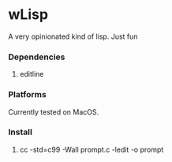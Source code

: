 # wLisp
A very opinionated kind of lisp. Just fun

### Dependencies
1. editline

### Platforms
Currently tested on MacOS.

### Install
1. cc -std=c99 -Wall prompt.c -ledit -o prompt
